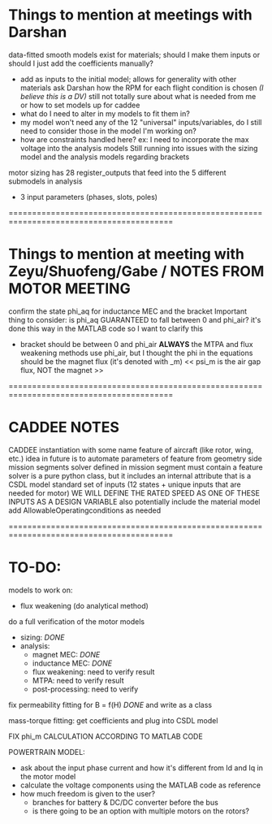 # Things to mention at meetings with Darshan
data-fitted smooth models exist for materials; should I make them inputs or should
I just add the coefficients manually?
  - add as inputs to the initial model; allows for generality with other materials
ask Darshan how the RPM for each flight condition is chosen *(I believe this is a DV)*
still not totally sure about what is needed from me or how to set models up for caddee
  - what do I need to alter in my models to fit them in?
  - my model won't need any of the 12 "universal" inputs/variables, do I still need to consider those in the model I'm working on?
  - how are constraints handled here? ex: I need to incorporate the max voltage into the analysis models
Still running into issues with the sizing model and the analysis models regarding brackets

motor sizing has 28 register_outputs that feed into the 5 different submodels in analysis
  - 3 input parameters (phases, slots, poles)

=========================================================================================
# Things to mention at meeting with Zeyu/Shuofeng/Gabe / NOTES FROM MOTOR MEETING
confirm the state phi_aq for inductance MEC and the bracket
Important thing to consider: is phi_aq GUARANTEED to fall between 0 and phi_air?
  it's done this way in the MATLAB code so I want to clarify this
  - bracket should be between 0 and phi_air **ALWAYS**
the MTPA and flux weakening methods use phi_air, but I thought the phi in the 
    equations should be the magnet flux (it's denoted with _m)
<< psi_m is the air gap flux, NOT the magnet >>

=========================================================================================
# CADDEE NOTES
CADDEE instantiation with some name 
feature of aircraft (like rotor, wing, etc.)
idea in future is to automate parameters of feature from geometry side
mission segments 
solver defined in mission segment must contain a feature
solver is a pure python class, but it includes an internal attribute that is a CSDL model
standard set of inputs (12 states + unique inputs that are needed for motor)
WE WILL DEFINE THE RATED SPEED AS ONE OF THESE INPUTS AS A DESIGN VARIABLE 
  also potentially include the material model
add AllowableOperatingconditions as needed

=========================================================================================
# TO-DO:
models to work on:
  - flux weakening (do analytical method)

do a full verification of the motor models
  - sizing: *DONE*
  - analysis:
    - magnet MEC: *DONE*
    - inductance MEC: *DONE*
    - flux weakening: need to verify result
    - MTPA: need to verify result
    - post-processing: need to verify

fix permeability fitting for B = f(H) *DONE* and write as a class

mass-torque fitting: get coefficients and plug into CSDL model

FIX phi_m CALCULATION ACCORDING TO MATLAB CODE

POWERTRAIN MODEL:
- ask about the input phase current and how it's different from Id and Iq in the motor model
- calculate the voltage components using the MATLAB code as reference
- how much freedom is given to the user?
  - branches for battery & DC/DC converter before the bus
  - is there going to be an option with multiple motors on the rotors?
